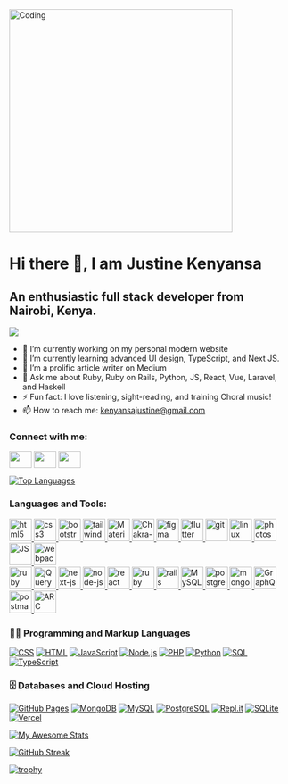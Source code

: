 <img align="center" alt="Coding" width="400" src="https://res.cloudinary.com/practicaldev/image/fetch/s--sNXjzc6P--/c_limit%2Cf_auto%2Cfl_progressive%2Cq_66%2Cw_880/https://media1.tenor.com/images/0c34272909ee2a4db5606a014082312b/tenor.gif%3Fitemid%3D15828752">

# Hi there 👋, I am Justine Kenyansa
## An enthusiastic full stack developer from Nairobi, Kenya.
![](https://komarev.com/ghpvc/?username=kenyansa&color=brightgreen)

- 🔭 I’m currently working on my personal modern website
- 🌱 I’m currently learning advanced UI design, TypeScript, and Next JS.
- 👯 I’m a prolific article writer on Medium
- 💬 Ask me about Ruby, Ruby on Rails, Python, JS, React, Vue, Laravel, and Haskell
- ⚡ Fun fact: I love listening, sight-reading, and training Choral music!
- 📫 How to reach me: kenyansajustine@gmail.com

<h3 align="left">Connect with me:</h3>
<p align="left">
<a href="https://twitter.com/JustinKenyansa" target="blank"><img align="center" src="https://cdn.jsdelivr.net/npm/simple-icons@3.0.1/icons/twitter.svg" alt="" height="30" width="40" /></a>
<a href="https://www.linkedin.com/in/justine-kenyansa-981421145/" target="blank"><img align="center" src="https://cdn.jsdelivr.net/npm/simple-icons@3.0.1/icons/linkedin.svg" alt="" height="30" width="40" /></a>
<a href="https://medium.com/@justinekenyansa" target="blank"><img align="center" src="https://miro.medium.com/max/800/1*sHhtYhaCe2Uc3IU0IgKwIQ.png" alt="" height="30" width="40" /></a>
</p>

[![Top Languages](https://github-readme-stats.vercel.app/api/top-langs/?username=kenyansa&theme=radical&show_icons=true)](https://github.com/kenyansa/github-readme-stats)

<h3 align="left">Languages and Tools:</h3>
<p align="left"> 
<a href="https://www.w3.org/html/" target="_blank"> <img src="https://upload.wikimedia.org/wikipedia/commons/thumb/6/61/HTML5_logo_and_wordmark.svg/130px-HTML5_logo_and_wordmark.svg.png" alt="html5" width="40" height="40"/> </a> 
  <a href="https://www.w3schools.com/css/" target="_blank"> <img src="https://www.w3schools.com/whatis/img_css.jpg" alt="css3" width="40" height="40"/> </a> 
  <a href="https://getbootstrap.com/docs/5.2/getting-started/introduction/" target="_blank"> <img src="https://getbootstrap.com/docs/5.2/assets/brand/bootstrap-logo-shadow.png" alt="bootstrap" width="40" height="40"/> </a>
  <a href="https://tailwindcss.com/" target="_blank"> <img src="https://upload.wikimedia.org/wikipedia/commons/thumb/d/d5/Tailwind_CSS_Logo.svg/768px-Tailwind_CSS_Logo.svg.png?20230715030042" alt="tailwind" width="40" height="40"/> </a>
  <a href="https://mui.com/" target="_blank"> <img src="https://encrypted-tbn0.gstatic.com/images?q=tbn:ANd9GcTUvJS2cd8BETQPQjqweeq3h09Ve4t7P9VS7MB8u0reGfzCAIpwxpEdqeJjZqzNsJ0n9NA&usqp=CAU" alt="Material UI" width="40" height="40"/> </a>
  <a href="https://chakra-ui.com/" target="_blank"> <img src="https://img.stackshare.io/service/12421/rzylUjaf_400x400.jpg" alt="Chakra-UI" width="40" height="40"/> </a> <a href="https://www.figma.com/" target="_blank"> <img src="https://www.vectorlogo.zone/logos/figma/figma-icon.svg" alt="figma" width="40" height="40"/> </a> 
  <a href="https://flutter.dev" target="_blank"> <img src="https://www.vectorlogo.zone/logos/flutterio/flutterio-icon.svg" alt="flutter" width="40" height="40"/> </a
  <a href="https://git-scm.com/" target="_blank"> <img src="https://www.vectorlogo.zone/logos/git-scm/git-scm-icon.svg" alt="git" width="40" height="40"/> </a> 
<a href="https://www.linux.org/" target="_blank"> <img src="https://upload.wikimedia.org/wikipedia/commons/thumb/3/35/Tux.svg/150px-Tux.svg.png" alt="linux" width="40" height="40"/> </a> 
<a href="https://www.photoshop.com/en" target="_blank"> <img src="https://seeklogo.com/images/P/photoshop-2020-logo-37B02055A4-seeklogo.com.png" alt="photoshop" width="40" height="40"/> </a> <a href="https://developer.mozilla.org/en-US/docs/Web/JavaScript" target="_blank"> <img src="https://i0.wp.com/theicom.org/wp-content/uploads/2016/03/js-logo.png?resize=300%2C300&ssl=1" alt="JS" width="40" height="40"/> </a> 
 <a href="https://webpack.js.org/" target="_blank"> <img src="https://repository-images.githubusercontent.com/404070783/8fa47bf6-e406-4bdd-aa3e-449249ec2e55" alt="webpack" width="40" height="40"/> </a> <br>
  <a href="https://redux.js.org/" target="_blank"> <img src="https://seeklogo.com/images/R/redux-logo-9CA6836C12-seeklogo.com.png" alt="ruby" width="40" height="40"/> </a>
<a href="https://api.jquery.com/" target="_blank"> <img src="https://cdn.icon-icons.com/icons2/2415/PNG/512/jquery_plain_wordmark_logo_icon_146445.png" alt="jQuery" width="40" height="40"/> </a> 
  <a href="https://nextjs.org/docs" target="_blank"> <img src="https://www.drupal.org/files/project-images/nextjs-icon-dark-background.png" alt="next-js" width="40" height="40"/> </a> 
  <a href="https://nodejs.org/en/docs/" target="_blank"> <img src="https://upload.wikimedia.org/wikipedia/commons/d/d9/Node.js_logo.svg" alt="node-js" width="40" height="40"/> </a>
  <a href="https://reactjs.org/" target="_blank"> <img src="https://encrypted-tbn0.gstatic.com/images?q=tbn:ANd9GcRms1LY0mhZz2BXWbcVDqoUbJEPOGL_pRdD2wvfeF-C6KbEtWyBFZwpV5wv_YYc_STN-uc&usqp=CAU" alt="react" width="40" height="40"/> </a>
  <a href="https://www.ruby-lang.org/en/documentation/" target="_blank"> <img src="https://www.pngitem.com/pimgs/m/12-120179_best-free-ruby-png-ruby-programming-language-logo.png" alt="ruby" width="40" height="40"/> </a> 
  <a href="https://guides.rubyonrails.org/" target="_blank"> <img src="https://seeklogo.com/images/R/ruby-on-rails-logo-95951CC5FB-seeklogo.com.png" alt="rails" width="40" height="40"/> </a> 
  <a href="https://dev.mysql.com/doc/" target="_blank"> <img src="https://www.logo.wine/a/logo/MySQL/MySQL-Logo.wine.svg" alt="MySQL" width="40" height="40"/> </a> 
  <a href="https://www.postgresql.org/docs/" target="_blank"> <img src="https://seeklogo.com/images/P/postgresql-logo-5309879B58-seeklogo.com.png" alt="postgreSQL" width="40" height="40"/> </a>
  <a href="https://www.mongodb.com/docs/" target="_blank"> <img src="https://seeklogo.com/images/M/mongodb-logo-655F7D542D-seeklogo.com.png" alt="mongodb" width="40" height="40"/> </a>
  <a href="https://graphql.org/learn/" target="_blank"> <img src="https://seeklogo.com/images/G/graphql-logo-97CBBB6D51-seeklogo.com.png" alt="GraphQL" width="40" height="40"/> </a>
  <a href="https://learning.postman.com/docs/publishing-your-api/documenting-your-api/" target="_blank"> <img src="https://seeklogo.com/images/P/postman-logo-0087CA0D15-seeklogo.com.png" alt="postman" width="40" height="40"/> </a> 
  <a href="https://docs.advancedrestclient.com/api-school/restful-apis-getting-started" target="_blank"> <img src="https://www.gitbook.com/cdn-cgi/image/width=40,height=40,fit=contain,dpr=1.25,format=auto/https%3A%2F%2F1002660039-files.gitbook.io%2F~%2Ffiles%2Fv0%2Fb%2Fgitbook-legacy-files%2Fo%2Fspaces%252F-LgJa7u7Cw8HjSR0oUlx%252Favatar-1613416874109.png%3Fgeneration%3D1613416874567282%26alt%3Dmedia" alt="ARC" width="40" height="40"/> </a>
</p>

<h3>👨‍💻 Programming and Markup Languages</h3>

  <p>
<a href="https://github.com/search?q=user%3AKenyansa+language%3Acss"><img alt="CSS" src="https://img.shields.io/badge/CSS-1572B6.svg?logo=css3&logoColor=white"></a>
      <a href="https://github.com/search?q=user%3AKenyansa+language%3Ahtml"><img alt="HTML" src="https://img.shields.io/badge/HTML-E34F26.svg?logo=html5&logoColor=white"></a>
      <a href="https://github.com/search?q=user%3AKenyansa+language%3Ajavascript"><img alt="JavaScript" src="https://img.shields.io/badge/JavaScript-F7DF1E.svg?logo=javascript&logoColor=black"></a>
      <a href="https://github.com/search?q=user%3AKenyansa+language%3Ajavascript"><img alt="Node.js" src="https://img.shields.io/badge/Node.js-43853D.svg?logo=node.js&logoColor=white"></a>
      <a href="https://github.com/search?q=user%3AKenyansa+language%3Aphp"><img alt="PHP" src="https://img.shields.io/badge/PHP-777BB4.svg?logo=php&logoColor=white"></a>
      <a href="https://github.com/search?q=user%3AKenyansa+language%3Apython"><img alt="Python" src="https://img.shields.io/badge/Python-14354C.svg?logo=python&logoColor=white"></a>
      <a href="https://github.com/search?q=user%3AKenyansa+language%3Asql"><img alt="SQL" src="https://custom-icon-badges.demolab.com/badge/SQL-025E8C.svg?logo=database&logoColor=white"></a>
      <a href="https://github.com/search?q=user%3AKenyansa+language%3AtypeScript"><img alt="TypeScript" src="https://img.shields.io/badge/TypeScript-007ACC.svg?logo=typescript&logoColor=white"></a>
  </p>
  
 <h3>🗄️ Databases and Cloud Hosting</h3>
  <p>
      <a href="#"><img alt="GitHub Pages" src="https://img.shields.io/badge/GitHub%20Pages-327FC7.svg?logo=github&logoColor=white"></a>
      <a href="#"><img alt="MongoDB" src ="https://img.shields.io/badge/MongoDB-4ea94b.svg?logo=mongodb&logoColor=white"></a>
      <a href="#"><img alt="MySQL" src="https://img.shields.io/badge/MySQL-00f.svg?logo=mysql&logoColor=white"></a>
      <a href="#"><img alt="PostgreSQL" src ="https://img.shields.io/badge/PostgreSQL-316192.svg?logo=postgresql&logoColor=white"></a>
      <a href="#"><img alt="Repl.it" src="https://img.shields.io/badge/Repl.it-0D101E.svg?logo=Replit&logoColor=white"></a>
      <a href="#"><img alt="SQLite" src ="https://img.shields.io/badge/SQLite-07405e.svg?logo=sqlite&logoColor=white"></a>
      <a href="#"><img alt="Vercel" src="https://img.shields.io/badge/Vercel-000000.svg?logo=vercel&logoColor=white"></a>
  </p>

[![My Awesome Stats](https://awesome-github-stats.azurewebsites.net/user-stats/Kenyansa?cardType=level&theme=nightowl&preferLogin=true)](https://git.io/awesome-stats-card)

[![GitHub Streak](https://streak-stats.demolab.com/?user=kenyansa&currStreakNum=2FD3EB&fire=pink&sideLabels=F00&date_format=[Y.]n.j)](https://git.io/streak-stats)

[![trophy](https://github-profile-trophy.vercel.app/?username=kenyansa&theme=radical)](https://github.com/kenyansa/github-profile-trophy)
